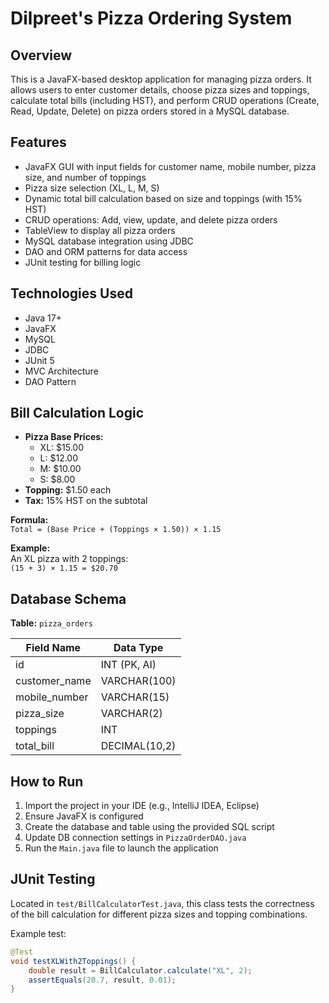 # Dilpreet's Pizza Ordering System

## Overview

This is a JavaFX-based desktop application for managing pizza orders. It allows users to enter customer details, choose pizza sizes and toppings, calculate total bills (including HST), and perform CRUD operations (Create, Read, Update, Delete) on pizza orders stored in a MySQL database.

## Features

- JavaFX GUI with input fields for customer name, mobile number, pizza size, and number of toppings
- Pizza size selection (XL, L, M, S)
- Dynamic total bill calculation based on size and toppings (with 15% HST)
- CRUD operations: Add, view, update, and delete pizza orders
- TableView to display all pizza orders
- MySQL database integration using JDBC
- DAO and ORM patterns for data access
- JUnit testing for billing logic

## Technologies Used

- Java 17+
- JavaFX
- MySQL
- JDBC
- JUnit 5
- MVC Architecture
- DAO Pattern

## Bill Calculation Logic

- **Pizza Base Prices:**
  - XL: $15.00
  - L: $12.00
  - M: $10.00
  - S: $8.00
- **Topping:** $1.50 each
- **Tax:** 15% HST on the subtotal

**Formula:**  
`Total = (Base Price + (Toppings × 1.50)) × 1.15`

**Example:**  
An XL pizza with 2 toppings:  
`(15 + 3) × 1.15 = $20.70`

## Database Schema

**Table:** `pizza_orders`

| Field Name      | Data Type     |
|-----------------|---------------|
| id              | INT (PK, AI)  |
| customer_name   | VARCHAR(100)  |
| mobile_number   | VARCHAR(15)   |
| pizza_size      | VARCHAR(2)    |
| toppings        | INT           |
| total_bill      | DECIMAL(10,2) |

## How to Run

1. Import the project in your IDE (e.g., IntelliJ IDEA, Eclipse)
2. Ensure JavaFX is configured
3. Create the database and table using the provided SQL script
4. Update DB connection settings in `PizzaOrderDAO.java`
5. Run the `Main.java` file to launch the application

## JUnit Testing

Located in `test/BillCalculatorTest.java`, this class tests the correctness of the bill calculation for different pizza sizes and topping combinations.

Example test:
```java
@Test
void testXLWith2Toppings() {
    double result = BillCalculator.calculate("XL", 2);
    assertEquals(20.7, result, 0.01);
}

